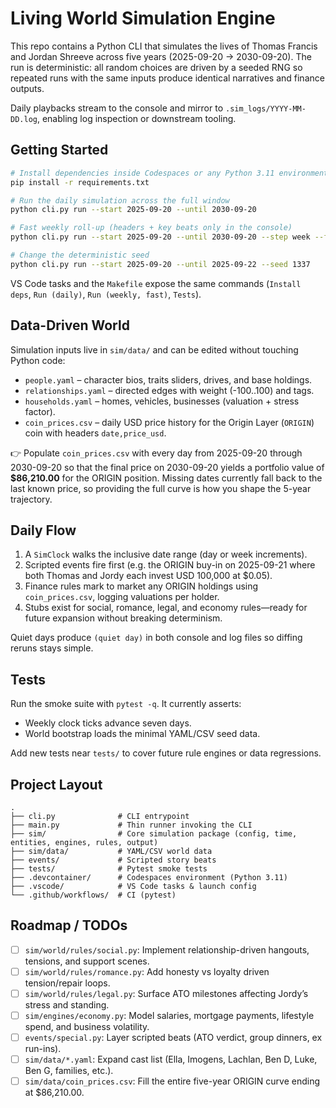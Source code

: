# Living World Simulation Engine

This repo contains a Python CLI that simulates the lives of Thomas Francis and Jordan Shreeve across five years (2025-09-20 → 2030-09-20). The run is deterministic: all random choices are driven by a seeded RNG so repeated runs with the same inputs produce identical narratives and finance outputs.

Daily playbacks stream to the console and mirror to `.sim_logs/YYYY-MM-DD.log`, enabling log inspection or downstream tooling.

## Getting Started

```bash
# Install dependencies inside Codespaces or any Python 3.11 environment
pip install -r requirements.txt

# Run the daily simulation across the full window
python cli.py run --start 2025-09-20 --until 2030-09-20

# Fast weekly roll-up (headers + key beats only in the console)
python cli.py run --start 2025-09-20 --until 2030-09-20 --step week --fast

# Change the deterministic seed
python cli.py run --start 2025-09-20 --until 2025-09-22 --seed 1337
```

VS Code tasks and the `Makefile` expose the same commands (`Install deps`, `Run (daily)`, `Run (weekly, fast)`, `Tests`).

## Data-Driven World

Simulation inputs live in `sim/data/` and can be edited without touching Python code:

- `people.yaml` – character bios, traits sliders, drives, and base holdings.
- `relationships.yaml` – directed edges with weight (-100..100) and tags.
- `households.yaml` – homes, vehicles, businesses (valuation + stress factor).
- `coin_prices.csv` – daily USD price history for the Origin Layer (`ORIGIN`) coin with headers `date,price_usd`.

👉 Populate `coin_prices.csv` with every day from 2025-09-20 through 2030-09-20 so that the final price on 2030-09-20 yields a portfolio value of **$86,210.00** for the ORIGIN position. Missing dates currently fall back to the last known price, so providing the full curve is how you shape the 5-year trajectory.

## Daily Flow

1. A `SimClock` walks the inclusive date range (day or week increments).
2. Scripted events fire first (e.g. the ORIGIN buy-in on 2025-09-21 where both Thomas and Jordy each invest USD 100,000 at $0.05).
3. Finance rules mark to market any ORIGIN holdings using `coin_prices.csv`, logging valuations per holder.
4. Stubs exist for social, romance, legal, and economy rules—ready for future expansion without breaking determinism.

Quiet days produce `(quiet day)` in both console and log files so diffing reruns stays simple.

## Tests

Run the smoke suite with `pytest -q`. It currently asserts:

- Weekly clock ticks advance seven days.
- World bootstrap loads the minimal YAML/CSV seed data.

Add new tests near `tests/` to cover future rule engines or data regressions.

## Project Layout

```
.
├── cli.py              # CLI entrypoint
├── main.py             # Thin runner invoking the CLI
├── sim/                # Core simulation package (config, time, entities, engines, rules, output)
├── sim/data/           # YAML/CSV world data
├── events/             # Scripted story beats
├── tests/              # Pytest smoke tests
├── .devcontainer/      # Codespaces environment (Python 3.11)
├── .vscode/            # VS Code tasks & launch config
└── .github/workflows/  # CI (pytest)
```

## Roadmap / TODOs

- [ ] `sim/world/rules/social.py`: Implement relationship-driven hangouts, tensions, and support scenes.
- [ ] `sim/world/rules/romance.py`: Add honesty vs loyalty driven tension/repair loops.
- [ ] `sim/world/rules/legal.py`: Surface ATO milestones affecting Jordy’s stress and standing.
- [ ] `sim/engines/economy.py`: Model salaries, mortgage payments, lifestyle spend, and business volatility.
- [ ] `events/special.py`: Layer scripted beats (ATO verdict, group dinners, ex run-ins).
- [ ] `sim/data/*.yaml`: Expand cast list (Ella, Imogens, Lachlan, Ben D, Luke, Ben G, families, etc.).
- [ ] `sim/data/coin_prices.csv`: Fill the entire five-year ORIGIN curve ending at $86,210.00.
